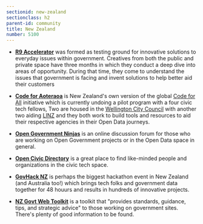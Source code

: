 ```yaml
---
sectionid: new-zealand
sectionclass: h2
parent-id: community
title: New Zealand
number: 5100
---
```


- **[R9 Accelerator](http://www.r9accelerator.co.nz/)** was formed as testing ground for innovative solutions to everyday issues within government. Creatives from both the public and private space have three months in which they conduct a deep dive into areas of opportunity. During that time, they come to understand the issues that government is facing and invent solutions to help better aid their customers

- **[Code for Aoteraoa](http://codeforaotearoa.org)** is New Zealand's own version of the global [Code for All](https://codeforall.org/) initiative which is currently undoing a pilot program with a four civic tech fellows, Two are housed in the [Wellington City Council](http://wellington.govt.nz/) with another two aiding [LINZ](http://linz.govt.nz) and they both work to build tools and resources  to aid their respective agencies in their Open Data journeys.

- **[Open Government Ninjas](http://groups.open.org.nz/groups/ninja-talk/)** is an online discussion forum for those who are working on Open Government projects or in the Open Data space in general.

- **[Open Civic Directory](http://openciv.nz/directory/)** is a great place to find like-minded people and organizations in the civic tech space.

- **[GovHack NZ](http://govhack.org.nz/)** is perhaps the biggest hackathon event in New Zealand (and Australia too!) which brings tech folks and government data together for 48 houurs and results in hundreds of innovative projects.

- **[NZ Govt Web Toolkit](https://webtoolkit.govt.nz/)** is a toolkit that "provides standards, guidance, tips, and strategic advice" to those working on government sites. There's plenty of good information to be found.
